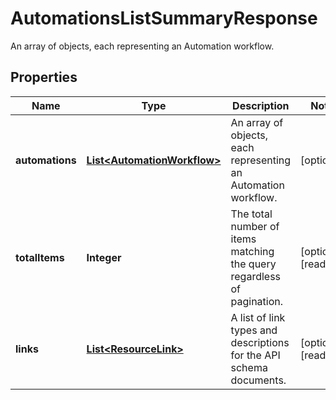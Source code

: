 

# AutomationsListSummaryResponse

An array of objects, each representing an Automation workflow.

## Properties

| Name | Type | Description | Notes |
|------------ | ------------- | ------------- | -------------|
|**automations** | [**List&lt;AutomationWorkflow&gt;**](AutomationWorkflow.md) | An array of objects, each representing an Automation workflow. |  [optional] |
|**totalItems** | **Integer** | The total number of items matching the query regardless of pagination. |  [optional] [readonly] |
|**links** | [**List&lt;ResourceLink&gt;**](ResourceLink.md) | A list of link types and descriptions for the API schema documents. |  [optional] [readonly] |



